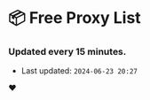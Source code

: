 # :package: Free Proxy List
### Updated every 15 minutes.

- Last updated: `2024-06-23 20:27`

:heart:
